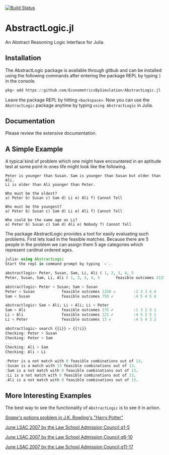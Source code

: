 [![Build Status](https://travis-ci.org/EconometricsBySimulation/AbstractLogic.jl.svg?branch=master)](https://travis-ci.org/EconometricsBySimulation/AbstractLogic.jl)

# AbstractLogic.jl
An Abstract Reasoning Logic Interface for Julia.

## Installation

The AbstractLogic package is available through gitbub and can be installed using the following commands after entering the package REPL by typing `]` in the console.
```julia
pkg> add https://github.com/EconometricsBySimulation/AbstractLogic.jl
```

Leave the package REPL by hitting `<backspace>`. Now you can use the `AbstractLogic` package anytime by typing `using AbstractLogic` in Julia.

## Documentation
Please review the extensive documentation.

## A Simple Example

A typical kind of problem which one might have encountered in an aptitude test
at some point in ones life might look like the following.

```
Peter is younger than Susan. Sam is younger than Susan but older than Ali.
Li is older than Ali younger than Peter.

Who must be the oldest?
a) Peter b) Susan c) Sam d) Li e) Ali f) Cannot Tell

Who must be the youngest?
a) Peter b) Susan c) Sam d) Li e) Ali f) Cannot Tell

Who could be the same age as Li?
a) Peter b) Susan c) Sam d) Ali e) Nobody f) Cannot Tell
```

The package AbstractLogic provides a tool for easily evaluating such problems.
First lets load in the feasible matches. Because there are 5 people in the
problem we can assign them 5 age categories which represent cardinal ordered
ages.

```julia
julia> using AbstractLogic
Start the repl in command prompt by typing `=`.

abstractlogic> Peter, Susan, Sam, Li, Ali ∈ 1, 2, 3, 4, 5
Peter, Susan, Sam, Li, Ali ∈ 1, 2, 3, 4, 5       feasible outcomes 3125 ✓        :4 2 4 3 4

abstractlogic> Peter < Susan; Sam < Susan
Peter < Susan            feasible outcomes 1250 ✓        :2 3 3 4 4
Sam < Susan              feasible outcomes 750 ✓         :4 5 4 5 4

abstractlogic> Sam > Ali; Li > Ali; Li < Peter
Sam > Ali                feasible outcomes 175 ✓         :1 3 2 3 1
Li > Ali                 feasible outcomes 121 ✓         :4 5 2 5 1
Li < Peter               feasible outcomes 13 ✓          :4 5 4 3 2

abstractlogic> search {{i}} > {{!i}}
Checking: Peter > Susan
Checking: Peter > Sam
...
Checking: Ali > Sam
Checking: Ali > Li

:Peter is a not match with 0 feasible combinations out of 13.
:Susan is a match with 13 feasible combinations out of 13.
:Sam is a not match with 0 feasible combinations out of 13.
:Li is a not match with 0 feasible combinations out of 13.
:Ali is a not match with 0 feasible combinations out of 13.
```

## More Interesting Examples

The best way to see the functionality of `AbstractLogic` is to see it in action.

[*Snape's* potions problem in J.K. Rowling's "Harry Potter"](examples/repl/harrypotter.jl)

[June LSAC 2007 by the Law School Admission Council q1-5](examples/repl/LSATlogicalQ1.jl)

[June LSAC 2007 by the Law School Admission Council q6-10](examples/repl/LSATlogicalQ2.jl)

[June LSAC 2007 by the Law School Admission Council q11-17](examples/repl/LSATlogicalQ3.jl)
